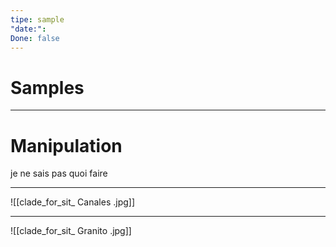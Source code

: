 ```yaml
---
tipe: sample
"date:": 
Done: false
---
```

# Samples 

---
# Manipulation
je ne sais pas quoi faire

---
![[clade_for_sit_ Canales .jpg]]

---
![[clade_for_sit_ Granito .jpg]]